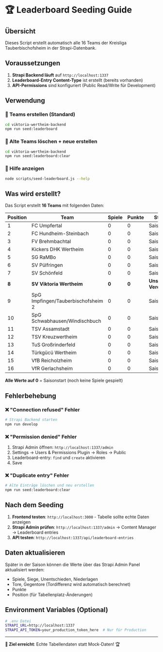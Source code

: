 # 🏆 Leaderboard Seeding Guide

## Übersicht
Dieses Script erstellt automatisch alle 16 Teams der Kreisliga Tauberbischofsheim in der Strapi-Datenbank.

## Voraussetzungen
1. **Strapi Backend läuft** auf `http://localhost:1337`
2. **Leaderboard-Entry Content-Type** ist erstellt (bereits vorhanden)
3. **API-Permissions** sind konfiguriert (Public Read/Write für Development)

## Verwendung

### 🚀 Teams erstellen (Standard)
```bash
cd viktoria-wertheim-backend
npm run seed:leaderboard
```

### 🧹 Alte Teams löschen + neue erstellen
```bash
cd viktoria-wertheim-backend
npm run seed:leaderboard:clear
```

### 📖 Hilfe anzeigen
```bash
node scripts/seed-leaderboard.js --help
```

## Was wird erstellt?

Das Script erstellt **16 Teams** mit folgenden Daten:

| Position | Team | Spiele | Punkte | Status |
|----------|------|--------|--------|--------|
| 1 | FC Umpfertal | 0 | 0 | Saisonstart |
| 2 | FC Hundheim-Steinbach | 0 | 0 | Saisonstart |
| 3 | FV Brehmbachtal | 0 | 0 | Saisonstart |
| 4 | Kickers DHK Wertheim | 0 | 0 | Saisonstart |
| 5 | SG RaMBo | 0 | 0 | Saisonstart |
| 6 | SV Pülfringen | 0 | 0 | Saisonstart |
| 7 | SV Schönfeld | 0 | 0 | Saisonstart |
| **8** | **SV Viktoria Wertheim** | **0** | **0** | **Unser Verein** |
| 9 | SpG Impfingen/Tauberbischofsheim 2 | 0 | 0 | Saisonstart |
| 10 | SpG Schwabhausen/Windischbuch | 0 | 0 | Saisonstart |
| 11 | TSV Assamstadt | 0 | 0 | Saisonstart |
| 12 | TSV Kreuzwertheim | 0 | 0 | Saisonstart |
| 13 | TuS Großrinderfeld | 0 | 0 | Saisonstart |
| 14 | Türkgücü Wertheim | 0 | 0 | Saisonstart |
| 15 | VfB Reicholzheim | 0 | 0 | Saisonstart |
| 16 | VfR Gerlachsheim | 0 | 0 | Saisonstart |

**Alle Werte auf 0** = Saisonstart (noch keine Spiele gespielt)

## Fehlerbehebung

### ❌ "Connection refused" Fehler
```bash
# Strapi Backend starten
npm run develop
```

### ❌ "Permission denied" Fehler
1. Strapi Admin öffnen: `http://localhost:1337/admin`
2. Settings → Users & Permissions Plugin → Roles → Public
3. Leaderboard-entry: `find` und `create` aktivieren
4. Save

### ❌ "Duplicate entry" Fehler
```bash
# Alte Einträge löschen und neu erstellen
npm run seed:leaderboard:clear
```

## Nach dem Seeding

1. **Frontend testen**: `http://localhost:3000` - Tabelle sollte echte Daten anzeigen
2. **Strapi Admin prüfen**: `http://localhost:1337/admin` → Content Manager → Leaderboard entries
3. **API testen**: `http://localhost:1337/api/leaderboard-entries`

## Daten aktualisieren

Später in der Saison können die Werte über das Strapi Admin Panel aktualisiert werden:
- Spiele, Siege, Unentschieden, Niederlagen
- Tore, Gegentore (Tordifferenz wird automatisch berechnet)
- Punkte
- Position (für Tabellenplatz-Änderungen)

## Environment Variables (Optional)

```bash
# .env Datei
STRAPI_URL=http://localhost:1337
STRAPI_API_TOKEN=your_production_token_here  # Nur für Production
```

---

**🎯 Ziel erreicht**: Echte Tabellendaten statt Mock-Daten! 🏆